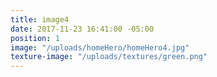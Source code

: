 ```yaml
---
title: image4
date: 2017-11-23 16:41:00 -05:00
position: 1
image: "/uploads/homeHero/homeHero4.jpg"
texture-image: "/uploads/textures/green.png"
---
```


